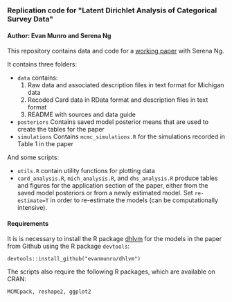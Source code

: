 ### Replication code for "Latent Dirichlet Analysis of Categorical Survey Data"
#### Author: Evan Munro and Serena Ng

This repository contains data and code for a [working paper](https://arxiv.org/abs/1910.04883) with Serena Ng.

It contains three folders:  
 - `data` contains:
    1. Raw data and associated description files in text format for Michigan data
    2. Recoded Card data in RData format and description files in text format
    3. README with sources and data guide
 - `posteriors` Contains saved model posterior means that are used to create the tables for the paper
 - `simulations` Contains `mcmc_simulations.R` for the simulations recorded in Table 1 in the paper

And some scripts:
- `utils.R` contain utility functions for plotting data
- `card_analysis.R`, `mich_analysis.R`, and `dhs_analysis.R` produce tables and figures
for the application section of the paper, either from the saved model posteriors or from
a newly estimated model. Set `re-estimate=T` in order to re-estimate the models (can be
computationally intensive).

#### Requirements

It is is necessary to install the R package [dhlvm](www.github.com/evanmunro/dhlvm) for the models in the paper from Github using the R package `devtools`:

```
devtools::install_github("evanmunro/dhlvm")
```  

The scripts also require the following R packages, which are available on CRAN:
```
MCMCpack, reshape2, ggplot2
```
